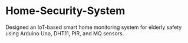# Home-Security-System
Designed an IoT-based smart home monitoring system for elderly safety using Arduino Uno, DHT11, PIR, and MQ sensors.
